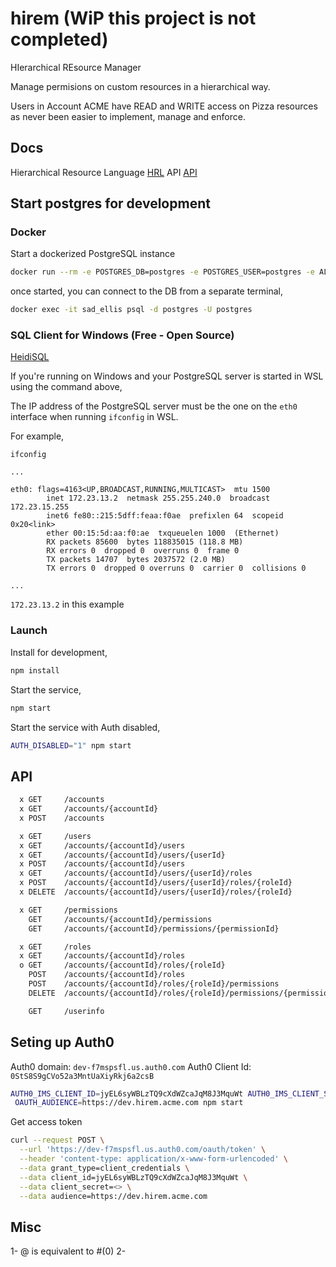 # hirem (WiP this project is not completed)

HIerarchical REsource Manager

Manage permisions on custom resources in a hierarchical way.

Users in Account ACME have READ and WRITE access on Pizza resources as never been easier to implement, manage and enforce.

## Docs

Hierarchical Resource Language [HRL](./docs/language.md)
API [API](./docs/api.md)

## Start postgres for development

### Docker

Start a dockerized PostgreSQL instance

```bash
docker run --rm -e POSTGRES_DB=postgres -e POSTGRES_USER=postgres -e ALLOW_EMPTY_PASSWORD=yes -p 5432:5432 bitnami/postgresql:11.6.0
```

once started, you can connect to the DB from a separate terminal,

```bash
docker exec -it sad_ellis psql -d postgres -U postgres
```

### SQL Client for Windows (Free - Open Source)

[HeidiSQL](https://www.heidisql.com/)

If you're running on Windows and your PostgreSQL server is started in WSL using the command above,

The IP address of the PostgreSQL server must be the one on the `eth0` interface when running `ifconfig` in WSL.

For example,

``` text
ifconfig

...

eth0: flags=4163<UP,BROADCAST,RUNNING,MULTICAST>  mtu 1500
        inet 172.23.13.2  netmask 255.255.240.0  broadcast 172.23.15.255
        inet6 fe80::215:5dff:feaa:f0ae  prefixlen 64  scopeid 0x20<link>
        ether 00:15:5d:aa:f0:ae  txqueuelen 1000  (Ethernet)
        RX packets 85600  bytes 118835015 (118.8 MB)
        RX errors 0  dropped 0  overruns 0  frame 0
        TX packets 14707  bytes 2037572 (2.0 MB)
        TX errors 0  dropped 0 overruns 0  carrier 0  collisions 0

...

```

`172.23.13.2` in this example

### Launch

Install for development,

```bash
npm install
```

Start the service,

```bash
npm start
```

Start the service with Auth disabled,

```bash
AUTH_DISABLED="1" npm start
```

## API

```rest
  x GET     /accounts
  x GET     /accounts/{accountId}
  x POST    /accounts

  x GET     /users
  x GET     /accounts/{accountId}/users
  x GET     /accounts/{accountId}/users/{userId}
  x POST    /accounts/{accountId}/users
  x GET     /accounts/{accountId}/users/{userId}/roles                       // List all roles for a user
  x POST    /accounts/{accountId}/users/{userId}/roles/{roleId}              // Add role to user (Role Binding)
  x DELETE  /accounts/{accountId}/users/{userId}/roles/{roleId}              // Remove a role from a user

  x GET     /permissions
    GET     /accounts/{accountId}/permissions
    GET     /accounts/{accountId}/permissions/{permissionId}

  x GET     /roles
  x GET     /accounts/{accountId}/roles
  o GET     /accounts/{accountId}/roles/{roleId}
    POST    /accounts/{accountId}/roles
    POST    /accounts/{accountId}/roles/{roleId}/permissions                 // Add a permission to role
    DELETE  /accounts/{accountId}/roles/{roleId}/permissions/{permissionId}  // Remove a permission from role

    GET     /userinfo
```

## Seting up Auth0

Auth0 domain: `dev-f7mspsfl.us.auth0.com`
Auth0 Client Id: `0StS8S9gCVo52a3MntUaXiyRkj6a2csB`

```bash
AUTH0_IMS_CLIENT_ID=jyEL6syWBLzTQ9cXdWZcaJqM8J3MquWt AUTH0_IMS_CLIENT_SECRET=<>
 OAUTH_AUDIENCE=https://dev.hirem.acme.com npm start
```

Get access token

```bash
curl --request POST \
  --url 'https://dev-f7mspsfl.us.auth0.com/oauth/token' \
  --header 'content-type: application/x-www-form-urlencoded' \
  --data grant_type=client_credentials \
  --data client_id=jyEL6syWBLzTQ9cXdWZcaJqM8J3MquWt \
  --data client_secret=<> \
  --data audience=https://dev.hirem.acme.com
```

## Misc

1- @ is equivalent to #(0)
2-
